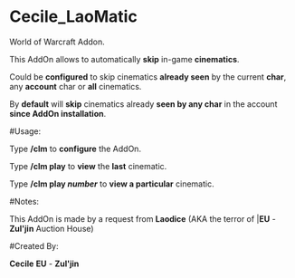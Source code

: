 # Cecile_LaoMatic
World of Warcraft Addon.

This AddOn allows to automatically **skip** in-game **cinematics**.

Could be **configured** to skip cinematics **already seen** by the current **char**, any **account** char or **all** cinematics.

By **default** will **skip** cinematics already **seen by any char** in the account **since AddOn installation**.


#Usage:

Type **/clm** to **configure** the AddOn.

Type **/clm play** to **view** the **last** cinematic.

Type **/clm play _number_** to **view a particular** cinematic.


#Notes:

This AddOn is made by a request from **Laodice** (AKA the terror of |**EU** - **Zul'jin** Auction House)

#Created By:

**Cecile** **EU** - **Zul'jin**
